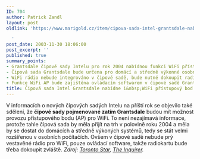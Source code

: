 ```yaml
---
ID: 704
author: Patrick Zandl
layout: post
oldlink: 'https://www.marigold.cz/item/cipova-sada-intel-grantsdale-nabidne-i-wifi-pristupovy-bod

  '
post_date: 2003-11-30 18:06:00
post_excerpt: ''
published: true
summary_points:
- Grantsdale čipové sady Intelu pro rok 2004 nabídnou funkci WiFi přístupového bodu.
- Čipová sada Grantsdale bude určena pro domácí a středně výkonné osobní počítače.
- WiFi rádio nebude integrováno v čipové sadě, bude nutné dokoupit radiokartu.
- Funkce WiFi AP bude zajištěna ovládacím softwarem v čipové sadě Grantsdale.
title: Čipová sada Intel Grantsdale nabídne i&nbsp;WiFi přístupový bod
---
```


V informacích o nových čipových sadých Intelu na příští rok se objevilo také sdělení, že <STRONG>čipové sady pojmenované zatím Grantsdale</STRONG> budou mít možnost provozu přístupového bodu (AP) pro WiFi. To není nezajímavá informace, protože tahle čipová sada by měla přijít na trh v polovině roku 2004 a měla by se dostat do domácích a středně výkoných systémů, tedy se stát velmi rozšířenou&#160;v osobních počítačích. Ovšem v čipové sadě nebude prý vestavěné rádio pro WiFi, pouze ovládací software, takže radiokartu bude třeba dokoupit zvláště. <EM>Zdroj: </EM><A href="http://www.thestar.com/NASApp/cs/ContentServer?pagename=thestar/Layout/Article_Type1&amp;c=Article&amp;cid=1070061304859&amp;call_pageid=968350072197&amp;col=969048863851" target=_blank><EM>Toronto Star</EM></A><EM>, </EM><A href="http://www.theinquirer.net/?article=8011" target=_blank><EM>The Inquirer</EM></A><EM>.</EM>
